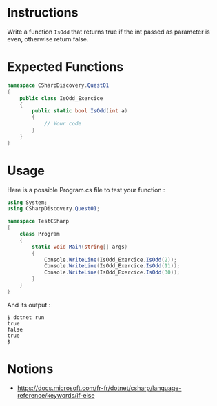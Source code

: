 # Instructions

Write a function `IsOdd` that returns true if the int passed as parameter is even, otherwise return false.

# Expected Functions

```C#
namespace CSharpDiscovery.Quest01
{
    public class IsOdd_Exercice
    {
        public static bool IsOdd(int a)
        {
            // Your code
        }
    }
}
```

# Usage

Here is a possible Program.cs file to test your function :

```C#
using System;
using CSharpDiscovery.Quest01;

namespace TestCSharp
{
    class Program
    {
        static void Main(string[] args)
        {
            Console.WriteLine(IsOdd_Exercice.IsOdd(2));
            Console.WriteLine(IsOdd_Exercice.IsOdd(11));
            Console.WriteLine(IsOdd_Exercice.IsOdd(30));
        }
    }
}
```

And its output :

```
$ dotnet run
true
false
true
$
```

# Notions

- https://docs.microsoft.com/fr-fr/dotnet/csharp/language-reference/keywords/if-else
